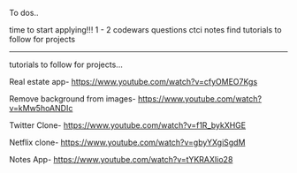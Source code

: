 To dos..

time to start applying!!!
1 - 2 codewars questions
ctci notes
find tutorials to follow for projects

---

tutorials to follow for projects...

Real estate app-
https://www.youtube.com/watch?v=cfyOMEO7Kgs

Remove background from images-
https://www.youtube.com/watch?v=kMw5hoANDIc

Twitter Clone-
https://www.youtube.com/watch?v=f1R_bykXHGE

Netflix clone-
https://www.youtube.com/watch?v=gbyYXgiSgdM

Notes App-
https://www.youtube.com/watch?v=tYKRAXIio28
